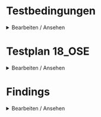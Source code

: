 # Testbedingungen

<details><summary>Bearbeiten / Ansehen</summary>

## Umgebung(en)

- [ ] DEV
- [ ] STAGE
- [ ] SANDBOX
- [ ] PROD
- [ ] ...

## Rolle(n)

- [ ] Hauptnutzer
- [ ] Nutzer
- [ ] Content Creator
- [ ] Account Manager

## Berechtigung(en)

- [ ] Leseberechtigung
- [ ] Schreibberechtigung

</details>

# Testplan 18_OSE

<details><summary>Bearbeiten / Ansehen</summary>

## Abschnitt

- [ ] Testpunkt

</details>

# Findings

<details><summary>Bearbeiten / Ansehen</summary>

- [ ] Keine Findings

- _Erstes Finding_
- _Zweites Finding_
- _Drittes Finding_

</details>
